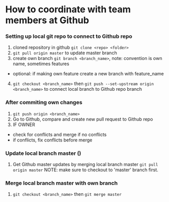 # How to coordinate with team members at Github

### Setting up local git repo to connect to Github repo
1. cloned repository in github `git clone <repo> <folder>`
2. `git pull origin master` to update master branch
3. create own branch `git branch <branch_name>`, note: convention is own name, sometimes features
- optional: if making own feature create a new branch with feature_name
4. `git checkout <branch_name>` then `git push --set-upstream origin <branch_name>` to connect local branch to Github repo branch

### After commiting own changes
1. `git push origin <branch_name>`
2. Go to Github, compare and create new pull request to Github repo
3. IF OWNER
  * check for conflicts and merge if no conflicts
  * if conflicts, fix conflicts before merge

### Update local branch master ()
1. Get Github master updates by merging local branch master `git pull origin master` NOTE: make sure to checkout to 'master' branch first.

### Merge local branch master with own branch
1. `git checkout <branch_name>` then `git merge master`
